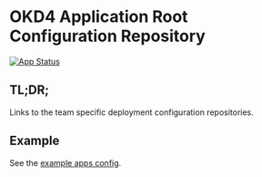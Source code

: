 # OKD4 Application Root Configuration Repository
[![App Status](https://argocd.baloise.dev/api/badge?name=bootstrap)](https://argocd.baloise.dev/applications/bootstrap)

## TL;DR;
Links to the team specific deployment configuration repositories.

## Example
See the [example apps config](./apps/okd4-example-apps.yaml).
